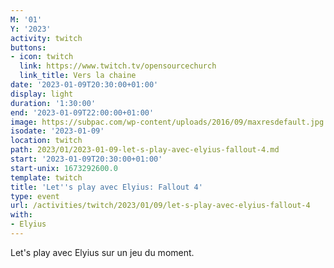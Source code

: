 ```yaml
---
M: '01'
Y: '2023'
activity: twitch
buttons:
- icon: twitch
  link: https://www.twitch.tv/opensourcechurch
  link_title: Vers la chaine
date: '2023-01-09T20:30:00+01:00'
display: light
duration: '1:30:00'
end: '2023-01-09T22:00:00+01:00'
image: https://subpac.com/wp-content/uploads/2016/09/maxresdefault.jpg
isodate: '2023-01-09'
location: twitch
path: 2023/01/2023-01-09-let-s-play-avec-elyius-fallout-4.md
start: '2023-01-09T20:30:00+01:00'
start-unix: 1673292600.0
template: twitch
title: 'Let''s play avec Elyius: Fallout 4'
type: event
url: /activities/twitch/2023/01/09/let-s-play-avec-elyius-fallout-4
with:
- Elyius
---
```

Let's play avec Elyius sur un jeu du moment.